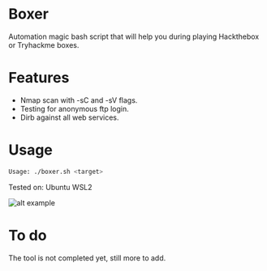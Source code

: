 # Boxer
Automation magic bash script that will help you during playing Hackthebox or Tryhackme boxes.

# Features

- Nmap scan with -sC and -sV flags.
- Testing for anonymous ftp login.
- Dirb against all web services.

# Usage

```bash
Usage: ./boxer.sh <target>
```
Tested on: Ubuntu WSL2

![alt example](https://i.imgur.com/ED8QYTU.png)

# To do

The tool is not completed yet, still more to add.
